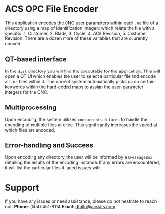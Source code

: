 # ACS OPC File Encoder

This application encodes the CNC user parameters within each `.nc` file of a directory using a map of identification integers which relate the file with a specific: 1. Customer, 2. Blade, 3. Cycle, 4. ACS Revision, 5. Customer Revision. There are a dozen more of these variables that are cuurently unused.

## QT-based interface
In the `dist` directory you will find the executable for the application. This will open a QT UI which enables the user to select a particular file and encode all `.nc` files within it. The current system automatically picks up on certain keywords within the hard-coded maps to assign the user-parameter integers for the CNC. 

## Multiprocessing
Upon encoding, the system utilizes `concurrents.futures` to handle the encoding of multiple files at once. This significantly increases the speed at which files are encoded.

## Error-handling and Success
Upon encoding any directory, the user will be informed by a `QMessageBox` detailing the results of the encoding instance. If any errors are encountered, it will list the particular files it faced issues with. 

# Support
If you have any issues or need assistance, please do not hestitate to reach out.
**Phone**: (504) 451-9114
**Email**: dfallo@acskits.com